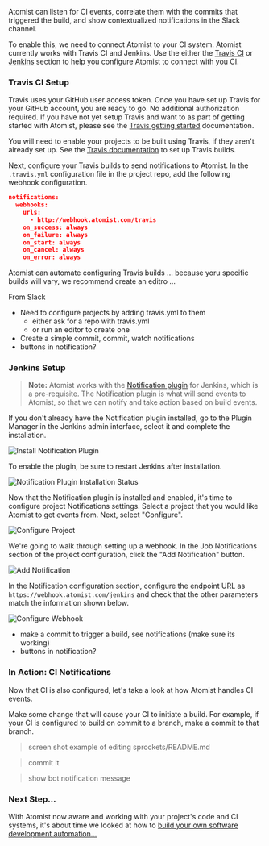 Atomist can listen for CI events, correlate them with the commits that triggered the build, and show contextualized notifications in the Slack channel.

To enable this, we need to connect Atomist to your CI system. Atomist currently works with Travis CI and Jenkins. Use the either the [Travis CI](#travis-ci) or [Jenkins](#jenkins) section to help you configure Atomist to connect with you CI.

### Travis CI Setup

Travis uses your GitHub user access token. Once you have set up Travis for your GitHub account, you are ready to go. No additional authorization required. If you have not yet setup Travis and want to as part of getting started with Atomist, please see the [Travis getting started](https://docs.travis-ci.com/user/for-beginners) documentation.

You will need to enable your projects to be built using Travis, if they aren't already set up. See the [Travis documentation](https://docs.travis-ci.com/user/for-beginners) to set up Travis builds.

Next, configure your Travis builds to send notifications to Atomist. In the `.travis.yml` configuration file in the project repo, add the following webhook configuration.

```json
notifications:
  webhooks:
    urls:
      - http://webhook.atomist.com/travis
    on_success: always
    on_failure: always
    on_start: always
    on_cancel: always
    on_error: always
```

Atomist can automate configuring Travis builds ... because yoru specific builds will vary, we recommend create an editro ...

From Slack
* Need to configure projects by adding travis.yml to them
  - either ask for a repo with travis.yml
  - or run an editor to create one
* Create a simple commit, commit, watch notifications
* buttons in notification?

### Jenkins Setup

> **Note:** Atomist works with the [Notification plugin](https://plugins.jenkins.io/notification) for Jenkins, which is a pre-requisite. The Notification plugin is what will send events to Atomist, so that we can notify and take action based on build events.

If you don't already have the Notification plugin installed, go to the Plugin Manager in the Jenkins admin interface, select it and complete the installation.

<div class="ss-container">
  <img src="../images/jenkins-install-notification.png" alt="Install Notification Plugin" class="ss-medium">
</div>

To enable the plugin, be sure to restart Jenkins after installation.

<div class="ss-container">
  <img src="../images/jenkins-install-notification-status-reboot.png" alt="Notification Plugin Installation Status" class="ss-medium">
</div>

Now that the Notification plugin is installed and enabled, it's time to configure project Notifications settings. Select a project that you would like Atomist to get events from. Next, select "Configure".

<div class="ss-container">
  <img src="../images/jenkins-configure-project.png" alt="Configure Project" class="ss-small">
</div>

We're going to walk through setting up a webhook. In the Job Notifications section of the project configuration, click the "Add Notification" button.

<div class="ss-container">
  <img src="../images/jenkins-add-notification.png" alt="Add Notification" class="ss-medium">
</div>

In the Notification configuration section, configure the endpoint URL as `https://webhook.atomist.com/jenkins` and check that the other parameters match the information shown below.

<div class="ss-container">
  <img src="../images/jenkins-webhook.png" alt="Configure Webhook" class="ss-medium">
</div>


* make a commit to trigger a build, see notifications (make sure its working)
* buttons in notification?

### **In Action:** CI Notifications

Now that CI is also configured, let's take a look at how Atomist handles CI events.

Make some change that will cause your CI to initiate a build. For example, if your CI is configured to build on commit to a branch, make a commit to that branch.

> screen shot example of editing sprockets/README.md

> commit it

> show bot notification message

### Next Step...

With Atomist now aware and working with your project's code and CI systems, it's about time we looked at how to [build your own software development automation...](build-your-own-development-automation.md)
